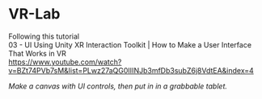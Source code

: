 # VR-Lab

Following this tutorial  
03 - UI Using Unity XR Interaction Toolkit | How to Make a User Interface That Works in VR  
https://www.youtube.com/watch?v=BZt74PVb7sM&list=PLwz27aQG0IIINJb3mfDb3subZ6j8VdtEA&index=4  

*Make a canvas with UI controls, then put in in a grabbable tablet.*
